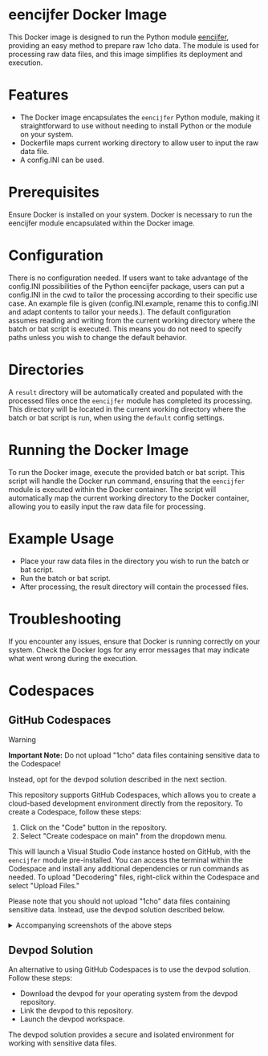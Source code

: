 # eencijfer Docker Image

This Docker image is designed to run the Python module [eencijfer](https://github.com/enningb/eencijfer), providing an easy method to prepare raw 1cho data. 
The module is used for processing raw data files, and this image simplifies its deployment and execution.


# Features

- The Docker image encapsulates the `eencijfer` Python module, making it straightforward to use without needing to install Python or the module on your system.
- Dockerfile maps current working directory to allow user to input the raw data file.
- A config.INI can be used.

# Prerequisites

Ensure Docker is installed on your system. Docker is necessary to run the eencijfer module encapsulated within the Docker image.

# Configuration

There is no configuration needed. If users want to take advantage of the config.INI possibilities of the Python eencijfer package, users can put a config.INI in the cwd to tailor the processing according to their specific use case. An example file is given (config.INI.example, rename this to config.INI and adapt contents to tailor your needs.). 
The default configuration assumes reading and writing from the current working directory where the batch or bat script is executed. This means you do not need to specify paths unless you wish to change the default behavior.

# Directories

A `result` directory will be automatically created and populated with the processed files once the `eencijfer` module has completed its processing. 
This directory will be located in the current working directory where the batch or bat script is run, when using the `default` config settings.

# Running the Docker Image

  To run the Docker image, execute the provided batch or bat script. This script will handle the Docker run command, ensuring that the `eencijfer` module is executed within the Docker container.
  The script will automatically map the current working directory to the Docker container, allowing you to easily input the raw data file for processing.

# Example Usage

- Place your raw data files in the directory you wish to run the batch or bat script.
- Run the batch or bat script.
- After processing, the result directory will contain the processed files.

# Troubleshooting

If you encounter any issues, ensure that Docker is running correctly on your system.
Check the Docker logs for any error messages that may indicate what went wrong during the execution.

# Codespaces
## GitHub Codespaces


> [!WARNING]  
> **Important Note:** Do not upload "1cho" data files containing sensitive data to the Codespace!
>
> Instead, opt for the devpod solution described in the next section.



This repository supports GitHub Codespaces, which allows you to create a cloud-based development environment directly from the repository. To create a Codespace, follow these steps:

1. Click on the "Code" button in the repository.
2. Select "Create codespace on main" from the dropdown menu.


This will launch a Visual Studio Code instance hosted on GitHub, with the `eencijfer` module pre-installed. You can access the terminal within the Codespace and install any additional dependencies or run commands as needed. To upload "Decodering" files, right-click within the Codespace and select "Upload Files." 


Please note that you should not upload "1cho" data files containing sensitive data. Instead, use the devpod solution described below. 


<details>

<summary>Accompanying screenshots of the above steps</summary>

1. Click on the "Code" button in the repository.
   
![Code Button](assets/code_button.png)


2. Select "Create codespace on main" from the dropdown menu.

![Create Codespace](assets/create_codespace.png)


3. Within a few minutes your codespace is ready and you are greeted with the man page of the `eencijfer` module


![Codespace](assets/code_space.png)

4. Upload your files to transform by right-clicking and choosing `New File...` 


![Upload Files](assets/upload_file.png)

</details>



## Devpod Solution
An alternative to using GitHub Codespaces is to use the devpod solution. Follow these steps:

- Download the devpod for your operating system from the devpod repository.
- Link the devpod to this repository.
- Launch the devpod workspace.

The devpod solution provides a secure and isolated environment for working with sensitive data files.
